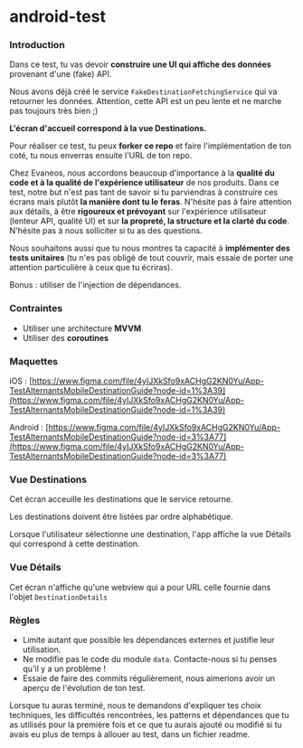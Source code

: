 # android-test

### Introduction

Dans ce test, tu vas devoir **construire une UI qui affiche des données** provenant d'une (fake) API.

Nous avons déjà créé le service `FakeDestinationFetchingService` qui va retourner les données. Attention, cette API est un peu lente et ne marche pas toujours très bien ;)

**L'écran d'accueil correspond à la vue Destinations.**

Pour réaliser ce test, tu peux **forker ce repo** et faire l'implémentation de ton coté, tu nous enverras ensuite l'URL de ton repo.

Chez Evaneos, nous accordons beaucoup d'importance à la **qualité du code et à la qualité de l'expérience utilisateur** de nos produits. Dans ce test, notre but n'est pas tant de savoir si tu parviendras à construire ces écrans mais plutôt **la manière dont tu le feras**. N'hésite pas à faire attention aux détails, à être **rigoureux et prévoyant** sur l'expérience utilisateur (lenteur API, qualité UI) et sur **la propreté, la structure et la clarté du code**. N'hésite pas à nous solliciter si tu as des questions.

Nous souhaitons aussi que tu nous montres ta capacité à **implémenter des tests unitaires** (tu n'es pas obligé de tout couvrir, mais essaie de porter une attention particulière à ceux que tu écriras).

Bonus : utiliser de l'injection de dépendances.

### Contraintes

- Utiliser une architecture **MVVM**
- Utiliser des **coroutines**

### Maquettes

iOS : [https://www.figma.com/file/4yIJXkSfo9xACHgG2KN0Yu/App-TestAlternantsMobileDestinationGuide?node-id=1%3A39](https://www.figma.com/file/4yIJXkSfo9xACHgG2KN0Yu/App-TestAlternantsMobileDestinationGuide?node-id=1%3A39)

Android : [https://www.figma.com/file/4yIJXkSfo9xACHgG2KN0Yu/App-TestAlternantsMobileDestinationGuide?node-id=3%3A77](https://www.figma.com/file/4yIJXkSfo9xACHgG2KN0Yu/App-TestAlternantsMobileDestinationGuide?node-id=3%3A77)

### Vue Destinations

Cet écran acceuille les destinations que le service retourne. 

Les destinations doivent être listées par ordre alphabétique.

Lorsque l'utilisateur sélectionne une destination, l'app affiche la vue Détails qui correspond à cette destination.

### Vue Détails

Cet écran n'affiche qu'une webview qui a pour URL celle fournie dans l'objet `DestinationDetails`

### Règles

- Limite autant que possible les dépendances externes et justifie leur utilisation.
- Ne modifie pas le code du module `data`. Contacte-nous si tu penses qu'il y a un problème !
- Essaie de faire des commits régulièrement, nous aimerions avoir un aperçu de l'évolution de ton test.

Lorsque tu auras terminé, nous te demandons d'expliquer tes choix techniques, les difficultés rencontrées, les patterns et dépendances que tu as utilisés pour la première fois et ce que tu aurais ajouté ou modifié si tu avais eu plus de temps à allouer au test, dans un fichier readme.
